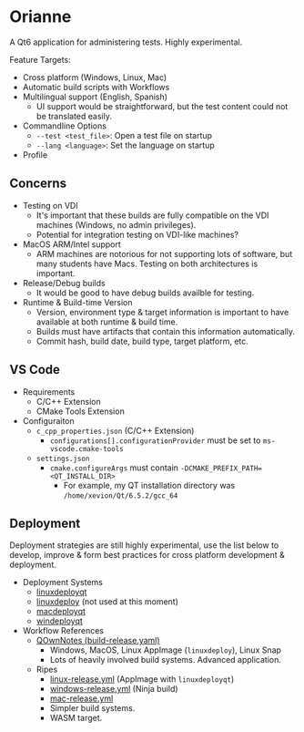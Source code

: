# Orianne

A Qt6 application for administering tests. Highly experimental.

Feature Targets:
- Cross platform (Windows, Linux, Mac)
- Automatic build scripts with Workflows
- Multilingual support (English, Spanish)
    - UI support would be straightforward, but the test content could not be translated easily.
- Commandline Options
    - `--test <test_file>`: Open a test file on startup
    - `--lang <language>`: Set the language on startup
- Profile

## Concerns

- Testing on VDI
    - It's important that these builds are fully compatible on the VDI machines (Windows, no admin privileges).
    - Potential for integration testing on VDI-like machines?
- MacOS ARM/Intel support
    - ARM machines are notorious for not supporting lots of software, but many students have Macs. Testing on both architectures is important.
- Release/Debug builds
    - It would be good to have debug builds availble for testing.
- Runtime & Build-time Version
    - Version, environment type & target information is important to have available at both runtime & build time.
    - Builds must have artifacts that contain this information automatically.
    - Commit hash, build date, build type, target platform, etc.

## VS Code

- Requirements
    - C/C++ Extension
    - CMake Tools Extension
- Configuraiton
    - `c_cpp_properties.json` (C/C++ Extension)
        - `configurations[].configurationProvider` must be set to `ms-vscode.cmake-tools`
    - `settings.json`
        - `cmake.configureArgs` must contain `-DCMAKE_PREFIX_PATH=<QT_INSTALL_DIR>`
            - For example, my QT installation directory was `/home/xevion/Qt/6.5.2/gcc_64`

## Deployment

Deployment strategies are still highly experimental, use the list below to develop, improve & form best practices for cross platform development & deployment.

- Deployment Systems
    - [linuxdeployqt](https://github.com/probonopd/linuxdeployqt)
    - [linuxdeploy](https://github.com/linuxdeploy/linuxdeploy) (not used at this moment)
    - [macdeployqt](https://doc.qt.io/qt-5/macos-deployment.html#macdeploy)
    - [windeployqt](https://doc.qt.io/qt-6/windows-deployment.html)
- Workflow References
    - [QOwnNotes (build-release.yaml)](https://github.com/pbek/QOwnNotes/blob/main/.github/workflows/build-release.yml)
        - Windows, MacOS, Linux AppImage (`linuxdeploy`), Linux Snap
        - Lots of heavily involved build systems. Advanced application.
    - Ripes
        - [linux-release.yml](https://github.com/mortbopet/Ripes/blob/master/.github/workflows/linux-release.yml) (AppImage with `linuxdeployqt`)
        - [windows-release.yml](https://github.com/mortbopet/Ripes/blob/master/.github/workflows/windows-release.yml) (Ninja build)
        - [mac-release.yml](https://github.com/mortbopet/Ripes/blob/master/.github/workflows/mac-release.yml)
        - Simpler build systems.
        - WASM target.